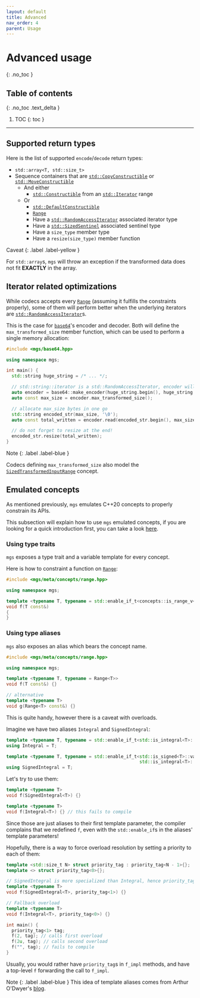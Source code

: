 ```yaml
---
layout: default
title: Advanced
nav_order: 4
parent: Usage
---
```


# Advanced usage
{: .no_toc }

## Table of contents
{: .no_toc .text_delta }

1. TOC
{: toc }

---

## Supported return types

Here is the list of supported `encode`/`decode` return types:

* `std::array<T, std::size_t>`
* Sequence containers that are [`std::CopyConstructible`]() or [`std::MoveConstructible`]()
  * And either
    * [`std::Constructible`]() from an [`std::Iterator`]() range
  * Or
    * [`std::DefaultConstructible`]()
    * [`Range`]()
    * Have a [`std::RandomAccessIterator`]() associated iterator type
    * Have a [`std::SizedSentinel`]() associated sentinel type
    * Have a `size_type` member type
    * Have a `resize(size_type)` member function

Caveat
{: .label .label-yellow }

For `std::array`s, `mgs` will throw an exception if the transformed data does not fit **EXACTLY** in the array.

## Iterator related optimizations

While codecs accepts every [`Range`]() (assuming it fulfills the constraints properly), some of them will perform better when the underlying iterators are [`std::RandomAccessIterator`]()s.

This is the case for [`base64`]()'s encoder and decoder. Both will define the `max_transformed_size` member function, which can be used to perform a single memory allocation:

```cpp
#include <mgs/base64.hpp>

using namespace mgs;

int main() {
  std::string huge_string = /* ... */;

  // std::string::iterator is a std::RandomAccessIterator, encoder will define max_transformed_size
  auto encoder = base64::make_encoder(huge_string.begin(), huge_string.end());
  auto const max_size = encoder.max_transformed_size();

  // allocate max_size bytes in one go
  std::string encoded_str(max_size, '\0');
  auto const total_written = encoder.read(encoded_str.begin(), max_size);

  // do not forget to resize at the end!
  encoded_str.resize(total_written);
}
```

Note
{: .label .label-blue }

Codecs defining `max_transformed_size` also model the [`SizedTransformedInputRange`]() concept.

## Emulated concepts

As mentioned previously, `mgs` emulates C++20 concepts to properly constrain its APIs.

This subsection will explain how to use `mgs` emulated concepts, if you are looking for a quick introduction first, you can take a look [here](/docs/concepts).

### Using type traits

`mgs` exposes a type trait and a variable template for every concept.

Here is how to constraint a function on [`Range`](/docs/meta/concepts/range):

```cpp
#include <mgs/meta/concepts/range.hpp>

using namespace mgs;

template <typename T, typename = std::enable_if_t<concepts::is_range_v<T>>>
void f(T const&)
{
}
```

### Using type aliases

`mgs` also exposes an alias which bears the concept name.

```cpp
#include <mgs/meta/concepts/range.hpp>

using namespace mgs;

template <typename T, typename = Range<T>>
void f(T const&) {}

// alternative
template <typename T>
void g(Range<T> const&) {}
```

This is quite handy, however there is a caveat with overloads.

Imagine we have two aliases `Integral` and `SignedIntegral`:

```cpp
template <typename T, typename = std::enable_if_t<std::is_integral<T>::value>>
using Integral = T;

template <typename T, typename = std::enable_if_t<std::is_signed<T>::value &&
                                                  std::is_integral<T>::value>>
using SignedIntegral = T;
```

Let's try to use them:

```cpp
template <typename T>
void f(SignedIntegral<T>) {}

template <typename T>
void f(Integral<T>) {} // this fails to compile
```

Since those are just aliases to their first template parameter, the compiler complains that we redefined `f`, even with the `std::enable_if`s in the aliases' template parameters!

Hopefully, there is a way to force overload resolution by setting a priority to each of them:

```cpp
template <std::size_t N> struct priority_tag : priority_tag<N - 1>{};
template <> struct priority_tag<0>{};

// SignedIntegral is more specialized than Integral, hence priority_tag<1>
template <typename T>
void f(SignedIntegral<T>, priority_tag<1>) {}

// Fallback overload
template <typename T>
void f(Integral<T>, priority_tag<0>) {}

int main() {
  priority_tag<1> tag;
  f(2, tag); // calls first overload
  f(2u, tag); // calls second overload
  f("", tag); // fails to compile
}
```

Usually, you would rather have `priority_tag`s in `f_impl` methods, and have a top-level `f` forwarding the call to `f_impl`.

Note
{: .label .label-blue }
This idea of template aliases comes from Arthur O'Dwyer's [blog](https://quuxplusone.github.io/blog/2018/08/23/stop-cascading-errors/).
